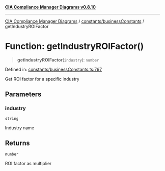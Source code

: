 [**CIA Compliance Manager Diagrams v0.8.10**](../../../README.md)

***

[CIA Compliance Manager Diagrams](../../../modules.md) / [constants/businessConstants](../README.md) / getIndustryROIFactor

# Function: getIndustryROIFactor()

> **getIndustryROIFactor**(`industry`): `number`

Defined in: [constants/businessConstants.ts:797](https://github.com/Hack23/cia-compliance-manager/blob/680c1f0618a64f5e2a4571e2b2ee23d6baf8dc9d/src/constants/businessConstants.ts#L797)

Get ROI factor for a specific industry

## Parameters

### industry

`string`

Industry name

## Returns

`number`

ROI factor as multiplier
